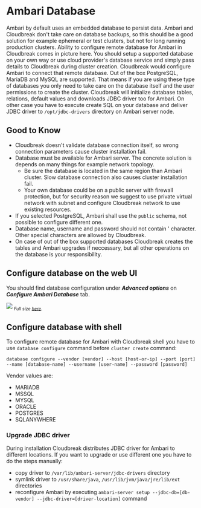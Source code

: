 # Ambari Database

Ambari by default uses an embedded database to persist data. Ambari and Cloudbreak don't take care on database backups, so this should be a good solution for example ephemeral or test clusters, but not for long running production clusters. Ability to configure remote database for Ambari in Cloudbreak comes in picture here. You should setup a supported database on your own way or use cloud provider's database service and simply pass details to Cloudbreak during cluster creation. Cloudbreak would configure Ambari to connect that remote database. Out of the box PostgreSQL, MariaDB and MySQL are supported. That means if you are using these type of databases you only need to take care on the database itself and the user permissions to create the cluster. Cloudbreak will initialize database tables, relations, default values and downloads JDBC driver too for Ambari. On other case you have to execute create SQL on your database and deliver JDBC driver to `/opt/jdbc-drivers` directory on Ambari server node.

## Good to Know

- Cloudbreak doesn't validate database connection itself, so wrong connection parameters cause cluster installation fail.
- Database must be available for Ambari server. The concrete solution is depends on many things for example network topology.
    - Be sure the database is located in the same region than Ambari cluster. Slow database connection also causes cluster installation fail.
    - Your own database could be on a public server with firewall protection, but for security reason we suggest to use private virtual network with subnet and configure Cloudbreak network to use existing resources.
- If you selected PostgreSQL, Ambari shall use the `public` schema, not possible to configure different one.
- Database name, username and password should not contain ' character. Other special characters are allowed by Cloudbreak.
- On case of out of the box supported databases Cloudbreak creates the tables and Ambari upgrades if neccessary, but all other operations on the database is your responsibility.

## Configure database on the web UI

You should find database configuration under ***Advanced options*** on ***Configure Ambari Database*** tab.

![](/images/ambari-database.png)
<sub>*Full size [here](/images/ambari-database.png).*</sub>

## Configure database with shell

To configure remote database for Ambari with Cloudbreak shell you have to use `database configure` command before `cluster create` command:

```
database configure --vendor [vendor] --host [host-or-ip] --port [port] --name [database-name] --username [user-name] --password [password]
```

Vendor values are:

- MARIADB
- MSSQL
- MYSQL
- ORACLE
- POSTGRES
- SQLANYWHERE

### Upgrade JDBC driver

During installation Cloudbreak distributes JDBC driver for Ambari to different locations. If you want to upgrade or use different one you have to do the steps manually:

- copy driver to `/var/lib/ambari-server/jdbc-drivers` directory
- symlink driver to `/usr/share/java`, `/usr/lib/jvm/java/jre/lib/ext` directories
- reconfigure Ambari by executing `ambari-server setup --jdbc-db=[db-vendor] --jdbc-driver=[driver-location]` command

